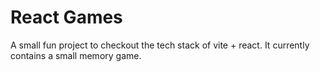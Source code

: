 # React Games

A small fun project to checkout the tech stack of vite + react. It currently contains a small memory game.